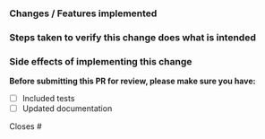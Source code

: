 ### Changes / Features implemented

### Steps taken to verify this change does what is intended

### Side effects of implementing this change


**Before submitting this PR for review, please make sure you have:**

  - [ ] Included tests
  - [ ] Updated documentation

Closes #
